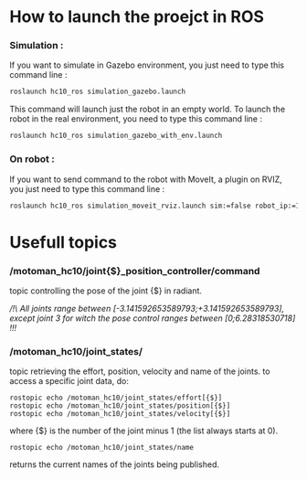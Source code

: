 # How to launch the proejct in ROS

### __Simulation :__

If you want to simulate in Gazebo environment, you just need to type this command line :
```bash
roslaunch hc10_ros simulation_gazebo.launch
```
This command will launch just the robot in an empty world. To launch the robot in the real environment, you need to type this command line :
```bash
roslaunch hc10_ros simulation_gazebo_with_env.launch
```

### __On robot__ :

If you want to send command to the robot with MoveIt, a plugin on RVIZ, you just need to type this command line :
```bash
roslaunch hc10_ros simulation_moveit_rviz.launch sim:=false robot_ip:=192.168.1.40 controller:=yrc1000
```

# Usefull topics

### **/motoman_hc10/joint{$}_position_controller/command**

topic controlling the pose of the joint {$} in radiant.

*/!\ All joints range between [-3.141592653589793;+3.141592653589793], except joint 3 for witch the pose control ranges between [0;6.28318530718] !!!*

### **/motoman_hc10/joint_states/**

topic retrieving the effort, position, velocity and name of the joints.
to access a specific joint data, do: 
```
rostopic echo /motoman_hc10/joint_states/effort[{$}]
rostopic echo /motoman_hc10/joint_states/position[{$}]
rostopic echo /motoman_hc10/joint_states/velocity[{$}]
```

where {$} is the number of the joint minus 1 (the list always starts at 0).

```
rostopic echo /motoman_hc10/joint_states/name
```
returns the current names of the joints being published.